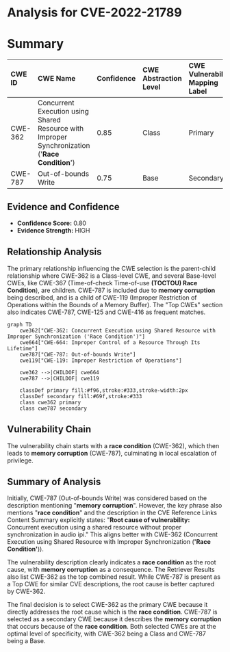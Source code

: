# Analysis for CVE-2022-21789

# Summary
| CWE ID  | CWE Name                                                                                                                                | Confidence | CWE Abstraction Level | CWE Vulnerability Mapping Label | CWE-Vulnerability Mapping Notes |
| :-------- | :--------------------------------------------------------------------------------------------------------------------------------------- | :---------- | :---------------------- | :------------------------------ | :------------------------------ |
| CWE-362   | Concurrent Execution using Shared Resource with Improper Synchronization ('**Race Condition**')                                           | 0.85       | Class                   | Primary                         | Allowed-with-Review           |
| CWE-787 | Out-of-bounds Write                                                                                                                                | 0.75       | Base                   | Secondary                         | Allowed           |

## Evidence and Confidence

*   **Confidence Score:** 0.80
*   **Evidence Strength:** HIGH

## Relationship Analysis
The primary relationship influencing the CWE selection is the parent-child relationship where CWE-362 is a Class-level CWE, and several Base-level CWEs, like CWE-367 (Time-of-check Time-of-use **(TOCTOU) Race Condition**), are children. CWE-787 is included due to **memory corruption** being described, and is a child of CWE-119 (Improper Restriction of Operations within the Bounds of a Memory Buffer). The "Top CWEs" section also indicates CWE-787, CWE-125 and CWE-416 as frequent matches.

```mermaid
graph TD
    cwe362["CWE-362: Concurrent Execution using Shared Resource with Improper Synchronization ('Race Condition')"]
    cwe664["CWE-664: Improper Control of a Resource Through Its Lifetime"]
    cwe787["CWE-787: Out-of-bounds Write"]
    cwe119["CWE-119: Improper Restriction of Operations"]
    
    cwe362 -->|CHILDOF| cwe664
    cwe787 -->|CHILDOF| cwe119
    
    classDef primary fill:#f96,stroke:#333,stroke-width:2px
    classDef secondary fill:#69f,stroke:#333
    class cwe362 primary
    class cwe787 secondary
```

## Vulnerability Chain
The vulnerability chain starts with a **race condition** (CWE-362), which then leads to **memory corruption** (CWE-787), culminating in local escalation of privilege.

## Summary of Analysis
Initially, CWE-787 (Out-of-bounds Write) was considered based on the description mentioning "**memory corruption**". However, the key phrase also mentions "**race condition**" and the description in the CVE Reference Links Content Summary explicitly states: "**Root cause of vulnerability:** Concurrent execution using a shared resource without proper synchronization in audio ipi." This aligns better with CWE-362 (Concurrent Execution using Shared Resource with Improper Synchronization (**'Race Condition'**)).

The vulnerability description clearly indicates a **race condition** as the root cause, with **memory corruption** as a consequence. The Retriever Results also list CWE-362 as the top combined result. While CWE-787 is present as a Top CWE for similar CVE descriptions, the root cause is better captured by CWE-362.

The final decision is to select CWE-362 as the primary CWE because it directly addresses the root cause which is the **race condition**. CWE-787 is selected as a secondary CWE because it describes the **memory corruption** that occurs because of the **race condition**. Both selected CWEs are at the optimal level of specificity, with CWE-362 being a Class and CWE-787 being a Base.